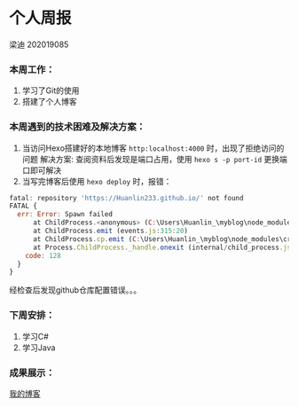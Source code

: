 # 个人周报

梁迪 202019085

### 本周工作：
1. 学习了Git的使用
2. 搭建了个人博客

### 本周遇到的技术困难及解决方案：
1. 当访问Hexo搭建好的本地博客 `http:localhost:4000` 时，出现了拒绝访问的问题
   解决方案: 查阅资料后发现是端口占用，使用 `hexo s -p port-id` 更换端口即可解决
2. 当写完博客后使用 `hexo deploy` 时，报错：
``` js
fatal: repository 'https://Huanlin233.github.io/' not found
FATAL {
  err: Error: Spawn failed
      at ChildProcess.<anonymous> (C:\Users\Huanlin_\myblog\node_modules\hexo-util\lib\spawn.js:51:21)
      at ChildProcess.emit (events.js:315:20)
      at ChildProcess.cp.emit (C:\Users\Huanlin_\myblog\node_modules\cross-spawn\lib\enoent.js:34:29)
      at Process.ChildProcess._handle.onexit (internal/child_process.js:277:12) {
    code: 128
  }
}
```
  经检查后发现github仓库配置错误。。。

### 下周安排：
1. 学习C#
2. 学习Java
   
### 成果展示：

[我的博客](https://huanlin233.github.io/)